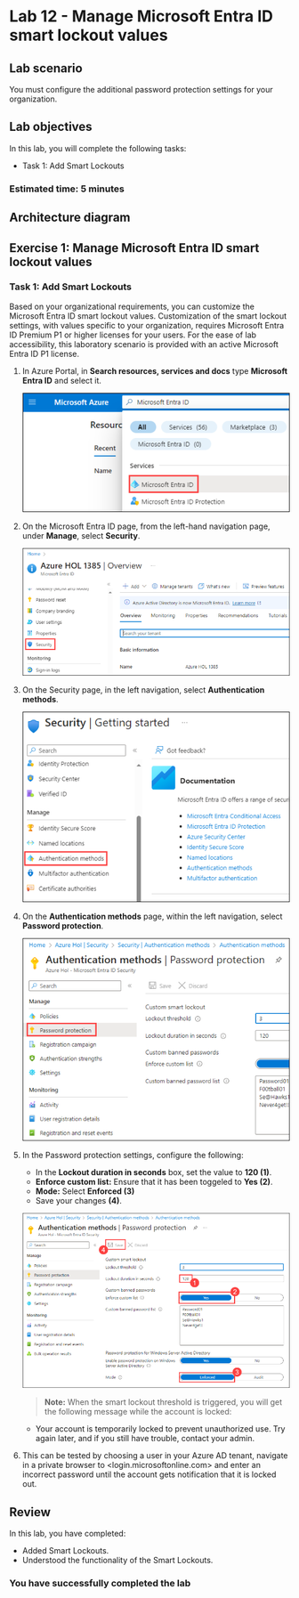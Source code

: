 # Lab 12 - Manage Microsoft Entra ID smart lockout values

## Lab scenario

You must configure the additional password protection settings for your organization.

## Lab objectives
In this lab, you will complete the following tasks:

+ Task 1: Add Smart Lockouts

### Estimated time: 5 minutes

## Architecture diagram

## Exercise 1: Manage Microsoft Entra ID smart lockout values

### Task 1: Add Smart Lockouts

Based on your organizational requirements, you can customize the Microsoft Entra ID smart lockout values. Customization of the smart lockout settings, with values specific to your organization, requires Microsoft Entra ID Premium P1 or higher licenses for your users. For the ease of lab accessibility, this laboratory scenario is provided with an active Microsoft Entra ID P1 license.

1. In Azure Portal, in **Search resources, services and docs** type **Microsoft Entra ID** and select it.

    ![](./media/ms-entra-id-1.png)

1. On the Microsoft Entra ID page, from the left-hand navigation page, under **Manage**, select **Security**.

    ![](./media/ms-entra-id-2.png)

1. On the Security page, in the left navigation, select **Authentication methods**.

    ![](./media/ms-entra-id-3.png)

1. On the **Authentication methods** page, within the left navigation, select **Password protection**.

    ![](./media/ms-entra-id-4.png)

1. In the Password protection settings, configure the following:
   - In the **Lockout duration in seconds** box, set the value to **120 (1)**.
   - **Enforce custom list:** Ensure that it has been toggeled to **Yes (2)**.
   - **Mode:** Select **Enforced (3)**
   - Save your changes **(4)**.

    ![](./media/ms-entra-id-5.png)

   >**Note:** When the smart lockout threshold is triggered, you will get the following message while the account is locked:
    - Your account is temporarily locked to prevent unauthorized use. Try again later, and if you still have trouble, contact your admin.

1. This can be tested by choosing a user in your Azure AD tenant, navigate in a private browser to <login.microsoftonline.com> and enter an incorrect password until the account gets notification that it is locked out.

## Review
In this lab, you have completed:
- Added Smart Lockouts.
- Understood the functionality of the Smart Lockouts.

### You have successfully completed the lab
